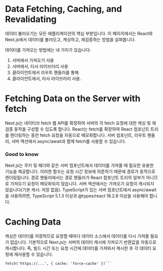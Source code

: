 # Data Fetching, Caching, and Revalidating

데이터 불러오기는 모든 애플리케이션의 핵심 부분입니다. 이 페이지에서는 React와 Next.js에서 데이터를 불러오고, 캐싱하고, 재검증하는 방법을 살펴봅니다.

데이터를 가져오는 방법에는 네 가지가 있습니다:

1. 서버에서 가져오기 사용
2. 서버에서, 타사 라이브러리 사용
3. 클라이언트에서 라우트 핸들러를 통해
4. 클라이언트에서, 타사 라이브러리 사용.

# Fetching Data on the Server with fetch

Next.js는 네이티브 fetch 웹 API를 확장하여 서버의 각 fetch 요청에 대한 캐싱 및 재검증 동작을 구성할 수 있도록 합니다.
React는 fetch를 확장하여 React 컴포넌트 트리를 렌더링하는 동안 fetch 요청을 자동으로 메모화합니다.
서버 컴포넌트, 라우트 핸들러, 서버 액션에서 async/await과 함께 fetch를 사용할 수 있습니다.

### Good to know

Next.js는 쿠키 및 헤더와 같은 서버 컴포넌트에서 데이터를 가져올 때 필요한 유용한 기능을 제공합니다.
이러한 함수는 요청 시간 정보에 의존하기 때문에 경로가 동적으로 렌더링됩니다.
경로 핸들러에서는 경로 핸들러가 React 컴포넌트 트리의 일부가 아니므로 가져오기 요청이 메모화되지 않습니다.
서버 액션에서는 가져오기 요청이 캐시되지 않습니다(기본 캐시: 저장 없음).
TypeScript가 있는 서버 컴포넌트에서 async/await을 사용하려면, TypeScript 5.1.3 이상과 @types/react 18.2.8 이상을 사용해야 합니다.

# Caching Data

캐싱은 데이터를 저장하므로 요청할 때마다 데이터 소스에서 데이터를 다시 가져올 필요가 없습니다.
기본적으로 Next.js는 서버의 데이터 캐시에 가져오기 반환값을 자동으로 캐시합니다.
즉, 빌드 시간 또는 요청 시간에 데이터를 가져와서 캐시한 후 각 데이터 요청에 재사용할 수 있습니다.

````// 'force-cache' is the default, and can be omitted
fetch('https://...', { cache: 'force-cache' })```
````
